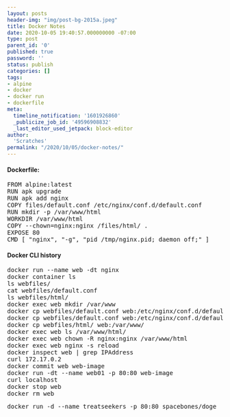 ```yaml
---
layout: posts
header-img: "img/post-bg-2015a.jpeg"
title: Docker Notes
date: 2020-10-05 19:40:57.000000000 -07:00
type: post
parent_id: '0'
published: true
password: ''
status: publish
categories: []
tags:
- alpine
- docker
- docker run
- dockerfile
meta:
  timeline_notification: '1601926860'
  _publicize_job_id: '49596908832'
  _last_editor_used_jetpack: block-editor
author:
  'Scratches'
permalink: "/2020/10/05/docker-notes/"
---
```


#### Dockerfile:
<pre>
FROM alpine:latest
RUN apk upgrade
RUN apk add nginx
COPY files/default.conf /etc/nginx/conf.d/default.conf
RUN mkdir -p /var/www/html
WORKDIR /var/www/html
COPY --chown=nginx:nginx /files/html/ .
EXPOSE 80
CMD [ "nginx", "-g", "pid /tmp/nginx.pid; daemon off;" ]
</pre>
#### Docker CLI history
<pre>
docker run --name web -dt nginx
docker container ls
ls webfiles/
cat webfiles/default.conf
ls webfiles/html/
docker exec web mkdir /var/www
docker cp webfiles/default.conf web:/etc/nginx/conf.d/default/conf
docker cp webfiles/default.conf web:/etc/nginx/conf.d/default.conf
docker cp webfiles/html/ web:/var/www/
docker exec web ls /var/www/html/
docker exec web chown -R nginx:nginx /var/www/html
docker exec web nginx -s reload
docker inspect web | grep IPAddress
curl 172.17.0.2
docker commit web web-image
docker run -dt --name web01 -p 80:80 web-image
curl localhost
docker stop web
docker rm web
</pre>

<pre>docker run -d --name treatseekers -p 80:80 spacebones/doge</pre>
